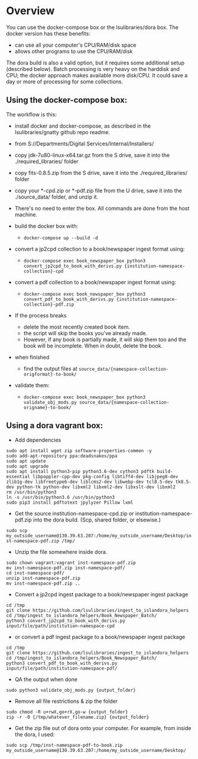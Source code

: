 # Overview

You can use the docker-compose box or the lsulibraries/dora box.  The docker version has these benefits:

- can use all your computer's CPU/RAM/disk space 
- allows other programs to use the CPU/RAM/disk

The dora build is also a valid option, but it requires some additional setup (described below).  Batch processing is very heavy on the harddisk and CPU; the docker approach makes available more disk/CPU.  It could save a day or more of processing for some collections.

## Using the docker-compose box:

The workflow is this:

- install docker and docker-compose, as described in the lsulibraries/gnatty github repo readme.
- from S://Departments/Digital Services/Internal/Installers/ 
- copy jdk-7u80-linux-x64.tar.gz from the S drive, save it into the ./required_libraries/ folder
- copy fits-0.8.5.zip from the S drive, save it into the ./required_libraries/ folder
- copy your \*\-cpd.zip or \*\-pdf.zip file from the U drive, save it into the ./source_data/ folder, and unzip it.

- There's no need to enter the box.  All commands are done from the host machine.

- build the docker box with:

    - `docker-compose up --build -d`

- convert a jp2cpd collection to a book/newspaper ingest format using:

    - `docker-compose exec book_newspaper_box python3 convert_jp2cpd_to_book_with_derivs.py {institution-namespace-collection}-cpd`

- convert a pdf collection to a book/newspaper ingest format using:

    - `docker-compose exec book_newspaper_box python3 convert_pdf_to_book_with_derivs.py {institution-namespace-collection}-pdf.zip`

- If the process breaks

    - delete the most recently created book item.
    - the script will skip the books you've already made.
    - However, if any book is partially made, it will skip them too and the book will be incomplete.  When in doubt, delete the book.

- when finished

    - find the output files at `source_data/{namespace-collection-origformat}-to-book/`

- validate them:

    - `docker-compose exec book_newspaper_box python3 validate_obj_mods.py source_data/{namespace-collection-origname}-to-book/`


## Using a dora vagrant box:

- Add dependencies

```
sudo apt install wget zip software-properties-common -y
sudo add-apt-repository ppa:deadsnakes/ppa
sudo apt update
sudo apt upgrade
sudo apt install python3-pip python3.6-dev cython3 pdftk build-essential libpoppler-cpp-dev pkg-config libtiff4-dev libjpeg8-dev zlib1g-dev libfreetype6-dev liblcms2-dev libwebp-dev tcl8.5-dev tk8.5-dev python-tk python-dev libxml2 libxml2-dev libxslt-dev libxml2
rm /usr/bin/python3
ln -s /usr/bin/python3.6 /usr/bin/python3
sudo pip3 install pdftotext jpylyzer Pillow lxml
```

- Get the source institution-namespace-cpd.zip or institution-namespace-pdf.zip into the dora build.  (Scp, shared folder, or elsewise.)

`sudo scp my_outside_username@130.39.63.207:/home/my_outside_username/Desktop/inst-namespace-pdf.zip /tmp/`

- Unzip the file somewhere inside dora.

```mkdir inst-namespace-pdf
sudo chown vagrant:vagrant inst-namespace-pdf.zip
mv inst-namespace-pdf.zip inst-namespace-pdf/
cd inst-namespace-pdf/
unzip inst-namespace-pdf.zip
mv inst-namespace-pdf.zip ..
```

- Convert a jp2cpd ingest package to a book/newspaper ingest package

```
cd /tmp
git clone https://github.com/lsulibraries/ingest_to_islandora_helpers
cd /tmp/ingest_to_islandora_helpers/Book_Newspaper_Batch/
python3 convert_jp2cpd_to_book_with_derivs.py input/file/path/institution-namespace-cpd
```

- or convert a pdf ingest package to a book/newspaper ingest package

```
cd /tmp
git clone https://github.com/lsulibraries/ingest_to_islandora_helpers
cd /tmp/ingest_to_islandora_helpers/Book_Newspaper_Batch/
python3 convert_pdf_to_book_with_derivs.py input/file/path/institution-namespace-pdf/
```

- QA the output when done

`sudo python3 validate_obj_mods.py {output_folder}`

- Remove all file restrictions & zip the folder

```
sudo chmod -R u+rwX,go+rX,go-w {output_folder}
zip -r -0 {/tmp/whatever_filename.zip} {output_folder}
```

- Get the zip file out of dora onto your computer.  For example, from inside the dora, I used:

`sudo scp /tmp/inst-namespace-pdf-to-book.zip my_outside_username@130.39.63.207:/home/my_outside_username/Desktop/ `
